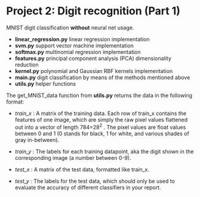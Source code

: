 # Project 2: Digit recognition (Part 1) 

MNIST digit classification __without__ neural net usage.

* __linear_regression.py__ linear regression implementation  
* __svm.py__ support vector machine implementation  
* __softmax.py__ multinomial regression implementation  
* __features.py__ principal component analysis (PCA) dimensionality reduction  
* __kernel.py__ polynomial and Gaussian RBF kernels implementation  
* __main.py__ digit classification by means of the methods mentioned above  
* __utils.py__ helper functions  

The get_MNIST_data function from __utils.py__ returns the data in the following format:

* _train_x_ : A matrix of the training data. Each row of train_x contains the features of one image, which are simply the raw pixel values flattened out into a vector of length  784=28<sup>2</sup> . The pixel values are float values between 0 and 1 (0 stands for black, 1 for white, and various shades of gray in-between).

* _train_y_ : The labels for each training datapoint, aka the digit shown in the corresponding image (a number between 0-9).

* _test_x_ : A matrix of the test data, formatted like train_x.

* _test_y_ : The labels for the test data, which should only be used to evaluate the accuracy of different classifiers in your report.
